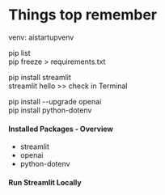 # Things top remember

  
  
venv: aistartupvenv

pip list  
pip freeze > requirements.txt


pip install streamlit  
streamlit hello >> check in Terminal


pip install --upgrade openai  
pip install python-dotenv

#### Installed Packages - Overview
- streamlit
- openai
- python-dotenv

#### Run Streamlit Locally
